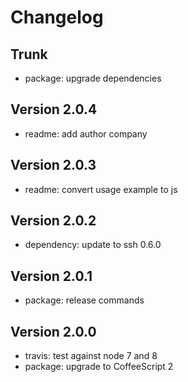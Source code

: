 
# Changelog

## Trunk

* package: upgrade dependencies

## Version 2.0.4

* readme: add author company

## Version 2.0.3

* readme: convert usage example to js

## Version 2.0.2

* dependency: update to ssh 0.6.0

## Version 2.0.1

* package: release commands

## Version 2.0.0

* travis: test against node 7 and 8
* package: upgrade to CoffeeScript 2

